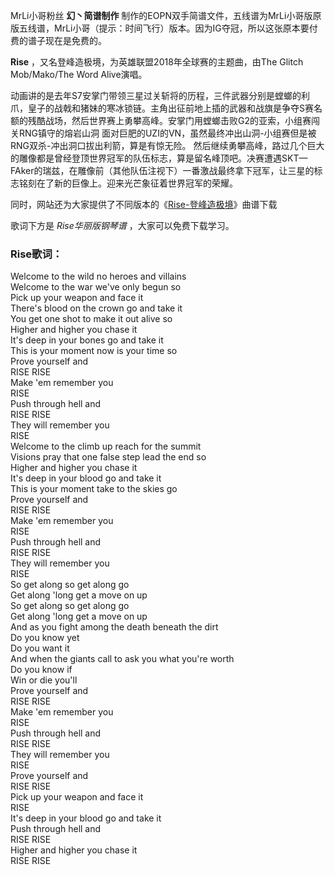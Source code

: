 

MrLi小哥粉丝 **幻丶简谱制作**
制作的EOPN双手简谱文件，五线谱为MrLi小哥版原版五线谱，MrLi小哥（提示：时间飞行）版本。因为IG夺冠，所以这张原本要付费的谱子现在是免费的。

**Rise** ，又名登峰造极境，为英雄联盟2018年全球赛的主题曲，由The Glitch Mob/Mako/The Word Alive演唱。

动画讲的是去年S7安掌门带领三星过关斩将的历程，三件武器分别是螳螂的利爪，皇子的战戟和猪妹的寒冰锁链。主角出征前地上插的武器和战旗是争夺S赛名额的残酷战场，然后世界赛上勇攀高峰。安掌门用螳螂击败G2的亚索，小组赛闯关RNG镇守的熔岩山洞
面对巨肥的UZI的VN，虽然最终冲出山洞-小组赛但是被RNG双杀-冲出洞口拔出利箭，算是有惊无险。
然后继续勇攀高峰，路过几个巨大的雕像都是曾经登顶世界冠军的队伍标志，算是留名峰顶吧。决赛遭遇SKT—FAker的瑞兹，在雕像前（其他队伍注视下）一番激战最终拿下冠军，让三星的标志铭刻在了新的巨像上。迎来光芒象征着世界冠军的荣耀。

同时，网站还为大家提供了不同版本的《[Rise-登峰造极境](Music-10015-Rise-登峰造极境-2018英雄联盟世界大赛主题曲.html
"Rise-登峰造极境")》曲谱下载

歌词下方是 _Rise华丽版钢琴谱_ ，大家可以免费下载学习。

### Rise歌词：

Welcome to the wild no heroes and villains  
Welcome to the war we've only begun so  
Pick up your weapon and face it  
There's blood on the crown go and take it  
You get one shot to make it out alive so  
Higher and higher you chase it  
It's deep in your bones go and take it  
This is your moment now is your time so  
Prove yourself and  
RISE RISE  
Make 'em remember you  
RISE  
Push through hell and  
RISE RISE  
They will remember you  
RISE  
Welcome to the climb up reach for the summit  
Visions pray that one false step lead the end so  
Higher and higher you chase it  
It's deep in your blood go and take it  
This is your moment take to the skies go  
Prove yourself and  
RISE RISE  
Make 'em remember you  
RISE  
Push through hell and  
RISE RISE  
They will remember you  
RISE  
So get along so get along go  
Get along 'long get a move on up  
So get along so get along go  
Get along 'long get a move on up  
And as you fight among the death beneath the dirt  
Do you know yet  
Do you want it  
And when the giants call to ask you what you're worth  
Do you know if  
Win or die you'll  
Prove yourself and  
RISE RISE  
Make 'em remember you  
RISE  
Push through hell and  
RISE RISE  
They will remember you  
RISE  
Prove yourself and  
RISE RISE  
Pick up your weapon and face it  
RISE  
It's deep in your blood go and take it  
Push through hell and  
RISE RISE  
Higher and higher you chase it  
RISE RISE

